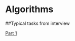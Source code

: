 # Algorithms

##Typical tasks from interview

[Part 1](/typical_tasks_from_interview/part1/README.md)